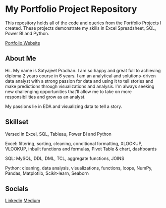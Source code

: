 # My Portfolio Project Repository

This repository holds all of the code and queries from the Portfolio Projects I created. These projects demonstrate my skills in Excel Spreadsheet, SQL, Power BI and Python.

[Portfolio Website](https://github.com/sjpradhan/PortfolioProjects.git)

## About Me
Hi..
My name is Satyajeet Pradhan. I am so happy and great full to achieving diploma 2 years course in 6 years. I am an analytical and solutions-driven data analyst with a strong passion for data and using it to tell stories and make predictions through visualizations and analysis. I'm always seeking new challenging opportunities that’ll allow me to take on more responsibilities and grow as an analyst.

My passions lie in EDA and visualizing data to tell a story.

## Skillset
Versed in Excel, SQL, Tableau, Power BI and Python

Excel: filtering, sorting, cleaning, conditional formatting, XLOOKUP, VLOOKUP, inbuilt functions and formulas, Pivot Table & chart, dashboards

SQL: MySQL, DDL, DML, TCL, aggregate functions, JOINS

Python: cleaning, data analysis, visualizations, functions, loops, NumPy, Pandas, Matplotlib, Scikit-learn, Seaborn

## Socials

[Linkedin](https://www.linkedin.com/in/sjpradha)
[Medium](medium.com/@pradhansatyajit026)
